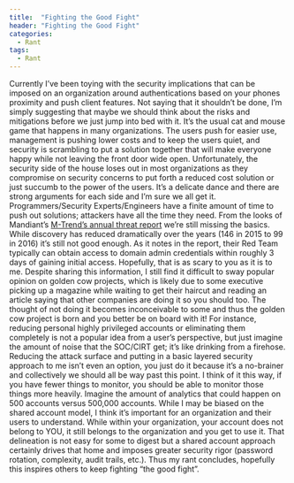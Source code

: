 ```yaml
---
title:  "Fighting the Good Fight"
header: "Fighting the Good Fight"
categories: 
  - Rant
tags:
  - Rant
---
```


Currently I’ve been toying with the security implications that can be imposed on an organization around authentications based on your phones proximity and push client features. Not saying that it shouldn’t be done, I’m simply suggesting that maybe we should think about the risks and mitigations before we just jump into bed with it. It’s the usual cat and mouse game that happens in many organizations. The users push for easier use, management is pushing lower costs and to keep the users quiet, and security is scrambling to put a solution together that will make everyone happy while not leaving the front door wide open. Unfortunately, the security side of the house loses out in most organizations as they compromise on security concerns to put forth a reduced cost solution or just succumb to the power of the users. It’s a delicate dance and there are strong arguments for each side and I’m sure we all get it. Programmers/Security Experts/Engineers have a finite amount of time to push out solutions; attackers have all the time they need. From the looks of Mandiant’s [M-Trend’s annual threat report](https://www.fireeye.com/current-threats/annual-threat-report/mtrends.html) we’re still missing the basics. While discovery has reduced dramatically over the years (146 in 2015 to 99 in 2016) it’s still not good enough. As it notes in the report, their Red Team typically can obtain access to domain admin credentials within roughly 3 days of gaining initial access. Hopefully, that is as scary to you as it is to me. Despite sharing this information, I still find it difficult to sway popular opinion on golden cow projects, which is likely due to some executive picking up a magazine while waiting to get their haircut and reading an article saying that other companies are doing it so you should too. The thought of not doing it becomes inconceivable to some and thus the golden cow project is born and you better be on board with it! For instance, reducing personal highly privileged accounts or eliminating them completely is not a popular idea from a user’s perspective, but just imagine the amount of noise that the SOC/CIRT get; it’s like drinking from a firehose. Reducing the attack surface and putting in a basic layered security approach to me isn’t even an option, you just do it because it’s a no-brainer and collectively we should all be way past this point. I think of it this way, if you have fewer things to monitor, you should be able to monitor those things more heavily. Imagine the amount of analytics that could happen on 500 accounts versus 500,000 accounts. While I may be biased on the shared account model, I think it’s important for an organization and their users to understand. While within your organization, your account does not belong to YOU, it still belongs to the organization and you get to use it. That delineation is not easy for some to digest but a shared account approach certainly drives that home and imposes greater security rigor (password rotation, complexity, audit trails, etc.). Thus my rant concludes, hopefully this inspires others to keep fighting “the good fight”.
